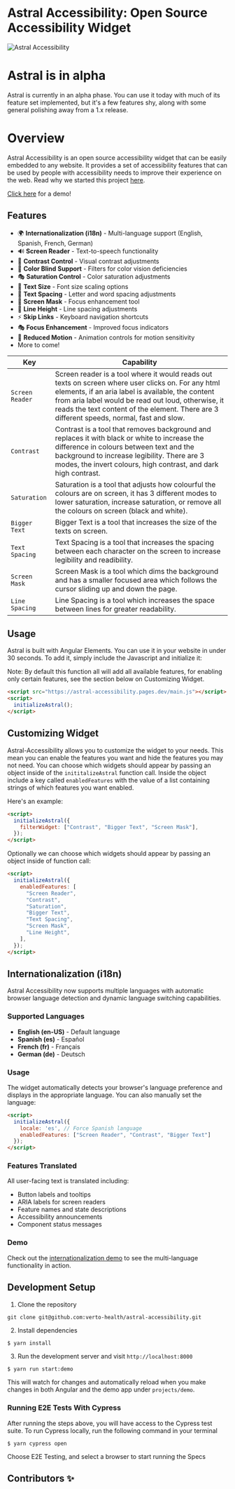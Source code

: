 # Astral Accessibility: Open Source Accessibility Widget

![Astral Accessibility](docs/astral.png)

# Astral is in alpha

Astral is currently in an alpha phase. You can use it today with much of its feature set implemented, but it's a few features shy, along with some general polishing away from a 1.x release.

# Overview

Astral Accessibility is an open source accessibility widget that can be easily embedded to any website. It provides a set of
accessibility features that can be used by people with accessibility needs to improve their experience on the web. Read why we
started this project [here](https://blue.verto.health/advancing-accessibility-with-astral/).

[Click here](https://astral-accessibility.pages.dev/) for a demo!

## Features

- 🌍 **Internationalization (i18n)** - Multi-language support (English, Spanish, French, German)
- 🔊 **Screen Reader** - Text-to-speech functionality
- 🎨 **Contrast Control** - Visual contrast adjustments
- 🌈 **Color Blind Support** - Filters for color vision deficiencies
- 🎭 **Saturation Control** - Color saturation adjustments
- 📏 **Text Size** - Font size scaling options
- 📝 **Text Spacing** - Letter and word spacing adjustments
- 🎯 **Screen Mask** - Focus enhancement tool
- 📐 **Line Height** - Line spacing adjustments
- ⚡ **Skip Links** - Keyboard navigation shortcuts
- 🎭 **Focus Enhancement** - Improved focus indicators
- 🏃 **Reduced Motion** - Animation controls for motion sensitivity
- More to come!

| Key             | Capability                                                                                                                                                                                                                                                                                                 |
| --------------- | ---------------------------------------------------------------------------------------------------------------------------------------------------------------------------------------------------------------------------------------------------------------------------------------------------------- |
| `Screen Reader` | Screen reader is a tool where it would reads out texts on screen where user clicks on. For any html elements, if an aria label is available, the content from aria label would be read out loud, otherwise, it reads the text content of the element. There are 3 different speeds, normal, fast and slow. |
| `Contrast`      | Contrast is a tool that removes background and replaces it with black or white to increase the difference in colours between text and the background to increase legibility. There are 3 modes, the invert colours, high contrast, and dark high contrast.                                                 |
| `Saturation`    | Saturation is a tool that adjusts how colourful the colours are on screen, it has 3 different modes to lower saturation, increase saturation, or remove all the colours on screen (black and white).                                                                                                       |
| `Bigger Text`   | Bigger Text is a tool that increases the size of the texts on screen.                                                                                                                                                                                                                                      |
| `Text Spacing`  | Text Spacing is a tool that increases the spacing between each character on the screen to increase legibility and readibility.                                                                                                                                                                             |
| `Screen Mask`   | Screen Mask is a tool which dims the background and has a smaller focused area which follows the cursor sliding up and down the page.                                                                                                                                                                      |
| `Line Spacing`  | Line Spacing is a tool which increases the space between lines for greater readability.                                                                                                                                                                                                                    |

## Usage

Astral is built with Angular Elements. You can use it in your website in under 30 seconds. To add it, simply include the Javascript and initialize it:

Note: By default this function all will add all available features, for enabling only certain features, see the section below on Customizing Widget.

```html
<script src="https://astral-accessibility.pages.dev/main.js"></script>
<script>
  initializeAstral();
</script>
```

## Customizing Widget

Astral-Accessibility allows you to customize the widget to your needs. This mean you can enable the features you want and hide the features you may not need.
You can choose which widgets should appear by passing an object inside of the `inititalizeAstral` function call. Inside the object include a key called `enabledFeatures` with the value of a list containing strings of which features you want enabled.

Here's an example:

```html
<script>
  initializeAstral({
    filterWidget: ["Contrast", "Bigger Text", "Screen Mask"],
  });
</script>
```

Optionally we can choose which widgets should appear by passing an object inside of function call:

```html
<script>
  initializeAstral({
    enabledFeatures: [
      "Screen Reader",
      "Contrast",
      "Saturation",
      "Bigger Text",
      "Text Spacing",
      "Screen Mask",
      "Line Height",
    ],
  });
</script>
```

## Internationalization (i18n)

Astral Accessibility now supports multiple languages with automatic browser language detection and dynamic language switching capabilities.

### Supported Languages

- **English (en-US)** - Default language
- **Spanish (es)** - Español
- **French (fr)** - Français 
- **German (de)** - Deutsch

### Usage

The widget automatically detects your browser's language preference and displays in the appropriate language. You can also manually set the language:

```html
<script>
  initializeAstral({
    locale: 'es', // Force Spanish language
    enabledFeatures: ["Screen Reader", "Contrast", "Bigger Text"]
  });
</script>
```

### Features Translated

All user-facing text is translated including:
- Button labels and tooltips
- ARIA labels for screen readers
- Feature names and state descriptions
- Accessibility announcements
- Component status messages

### Demo

Check out the [internationalization demo](projects/demo/i18n-demo.html) to see the multi-language functionality in action.

## Development Setup

1. Clone the repository

```
git clone git@github.com:verto-health/astral-accessibility.git
```

2. Install dependencies

```
$ yarn install
```

3. Run the development server and visit `http://localhost:8000`

```bash
$ yarn run start:demo
```

This will watch for changes and automatically reload when you make changes in both Angular and the demo app under `projects/demo`.

### Running E2E Tests With Cypress

After running the steps above, you will have access to the Cypress test suite. To run Cypress locally, run the following command in your terminal

```
$ yarn cypress open
```

Choose E2E Testing, and select a browser to start running the Specs

## Contributors ✨

<!-- ALL-CONTRIBUTORS-LIST:START - Do not remove or modify this section -->
<!-- prettier-ignore-start -->
<!-- markdownlint-disable -->

<!-- markdownlint-restore -->
<!-- prettier-ignore-end -->

<!-- ALL-CONTRIBUTORS-LIST:END -->
